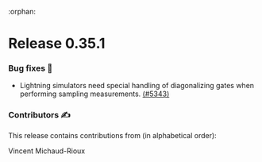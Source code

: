 :orphan:

# Release 0.35.1

<h3>Bug fixes 🐛</h3>

* Lightning simulators need special handling of diagonalizing gates when performing sampling measurements.
  [(#5343)](https://github.com/PennyLaneAI/pennylane/pull/5343)

<h3>Contributors ✍️</h3>

This release contains contributions from (in alphabetical order):

Vincent Michaud-Rioux
